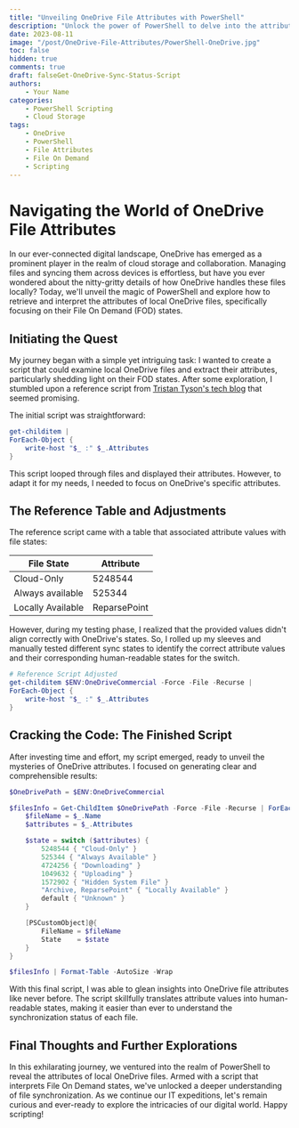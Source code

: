 ```yaml
---
title: "Unveiling OneDrive File Attributes with PowerShell"
description: "Unlock the power of PowerShell to delve into the attributes of local OneDrive files and interpret their File On Demand states."
date: 2023-08-11
image: "/post/OneDrive-File-Attributes/PowerShell-OneDrive.jpg"
toc: false
hidden: true
comments: true
draft: falseGet-OneDrive-Sync-Status-Script
authors:
    - Your Name
categories:
    - PowerShell Scripting
    - Cloud Storage
tags:
    - OneDrive
    - PowerShell
    - File Attributes
    - File On Demand
    - Scripting
---
```


# Navigating the World of OneDrive File Attributes

In our ever-connected digital landscape, OneDrive has emerged as a prominent player in the realm of cloud storage and collaboration. Managing files and syncing them across devices is effortless, but have you ever wondered about the nitty-gritty details of how OneDrive handles these files locally? Today, we'll unveil the magic of PowerShell and explore how to retrieve and interpret the attributes of local OneDrive files, specifically focusing on their File On Demand (FOD) states.

## Initiating the Quest

My journey began with a simple yet intriguing task: I wanted to create a script that could examine local OneDrive files and extract their attributes, particularly shedding light on their FOD states. After some exploration, I stumbled upon a reference script from [Tristan Tyson's tech blog](https://tech.tristantyson.com/setonedrivefodstatespowershell) that seemed promising.

The initial script was straightforward:

```powershell
get-childitem | 
ForEach-Object {
    write-host "$_ :" $_.Attributes
}
```

This script looped through files and displayed their attributes. However, to adapt it for my needs, I needed to focus on OneDrive's specific attributes.

## The Reference Table and Adjustments

The reference script came with a table that associated attribute values with file states:

| File State          | Attribute   |
|---------------------|-------------|
| Cloud-Only          | 5248544     |
| Always available   | 525344      |
| Locally Available | ReparsePoint|

However, during my testing phase, I realized that the provided values didn't align correctly with OneDrive's states. So, I rolled up my sleeves and manually tested different sync states to identify the correct attribute values and their corresponding human-readable states for the switch.

```powershell
# Reference Script Adjusted
get-childitem $ENV:OneDriveCommercial -Force -File -Recurse | 
ForEach-Object {
    write-host "$_ :" $_.Attributes
}
```

## Cracking the Code: The Finished Script

After investing time and effort, my script emerged, ready to unveil the mysteries of OneDrive attributes. I focused on generating clear and comprehensible results:

```powershell
$OneDrivePath = $ENV:OneDriveCommercial

$filesInfo = Get-ChildItem $OneDrivePath -Force -File -Recurse | ForEach-Object {
    $fileName = $_.Name
    $attributes = $_.Attributes

    $state = switch ($attributes) {
        5248544 { "Cloud-Only" }
        525344 { "Always Available" }
        4724256 { "Downloading" }
        1049632 { "Uploading" }
        1572902 { "Hidden System File" }
        "Archive, ReparsePoint" { "Locally Available" }
        default { "Unknown" }
    }

    [PSCustomObject]@{
        FileName = $fileName
        State    = $state
    }
}

$filesInfo | Format-Table -AutoSize -Wrap
```

With this final script, I was able to glean insights into OneDrive file attributes like never before. The script skillfully translates attribute values into human-readable states, making it easier than ever to understand the synchronization status of each file.

## Final Thoughts and Further Explorations

In this exhilarating journey, we ventured into the realm of PowerShell to reveal the attributes of local OneDrive files. Armed with a script that interprets File On Demand states, we've unlocked a deeper understanding of file synchronization. As we continue our IT expeditions, let's remain curious and ever-ready to explore the intricacies of our digital world. Happy scripting!